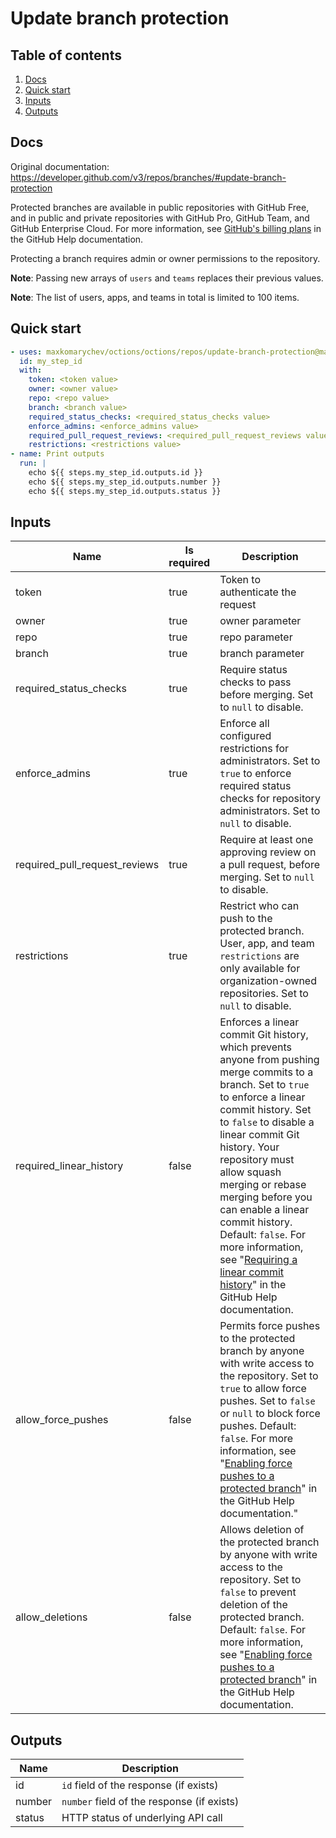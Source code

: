 # Update branch protection

## Table of contents

1. [Docs](#docs)
1. [Quick start](#quick-start)
1. [Inputs](#inputs)
1. [Outputs](#outputs)

<a name="quick-start" ></a>
## Docs

Original documentation: https://developer.github.com/v3/repos/branches/#update-branch-protection

Protected branches are available in public repositories with GitHub Free, and in public and private repositories with GitHub Pro, GitHub Team, and GitHub Enterprise Cloud. For more information, see [GitHub's billing plans](https://help.github.com/articles/github-s-billing-plans) in the GitHub Help documentation.

Protecting a branch requires admin or owner permissions to the repository.

**Note**: Passing new arrays of `users` and `teams` replaces their previous values.

**Note**: The list of users, apps, and teams in total is limited to 100 items.


<a name="quick start" ></a>
## Quick start

```yaml
- uses: maxkomarychev/octions/octions/repos/update-branch-protection@master
  id: my_step_id
  with:
    token: <token value>
    owner: <owner value>
    repo: <repo value>
    branch: <branch value>
    required_status_checks: <required_status_checks value>
    enforce_admins: <enforce_admins value>
    required_pull_request_reviews: <required_pull_request_reviews value>
    restrictions: <restrictions value>
- name: Print outputs
  run: |
    echo ${{ steps.my_step_id.outputs.id }}
    echo ${{ steps.my_step_id.outputs.number }}
    echo ${{ steps.my_step_id.outputs.status }}
```


<a name="inputs" ></a>
## Inputs

| Name | Is required | Description |
|---|---|---|
|token|true|Token to authenticate the request
|owner|true|owner parameter
|repo|true|repo parameter
|branch|true|branch parameter
|required_status_checks|true|Require status checks to pass before merging. Set to `null` to disable.
|enforce_admins|true|Enforce all configured restrictions for administrators. Set to `true` to enforce required status checks for repository administrators. Set to `null` to disable.
|required_pull_request_reviews|true|Require at least one approving review on a pull request, before merging. Set to `null` to disable.
|restrictions|true|Restrict who can push to the protected branch. User, app, and team `restrictions` are only available for organization-owned repositories. Set to `null` to disable.
|required_linear_history|false|Enforces a linear commit Git history, which prevents anyone from pushing merge commits to a branch. Set to `true` to enforce a linear commit history. Set to `false` to disable a linear commit Git history. Your repository must allow squash merging or rebase merging before you can enable a linear commit history. Default: `false`. For more information, see "[Requiring a linear commit history](https://help.github.com/github/administering-a-repository/requiring-a-linear-commit-history)" in the GitHub Help documentation.
|allow_force_pushes|false|Permits force pushes to the protected branch by anyone with write access to the repository. Set to `true` to allow force pushes. Set to `false` or `null` to block force pushes. Default: `false`. For more information, see "[Enabling force pushes to a protected branch](https://help.github.com/en/github/administering-a-repository/enabling-force-pushes-to-a-protected-branch)" in the GitHub Help documentation."
|allow_deletions|false|Allows deletion of the protected branch by anyone with write access to the repository. Set to `false` to prevent deletion of the protected branch. Default: `false`. For more information, see "[Enabling force pushes to a protected branch](https://help.github.com/en/github/administering-a-repository/enabling-force-pushes-to-a-protected-branch)" in the GitHub Help documentation.

<a name="outputs" ></a>
## Outputs

| Name | Description |
|---|---|
|id|`id` field of the response (if exists)|
|number|`number` field of the response (if exists)|
|status|HTTP status of underlying API call|

